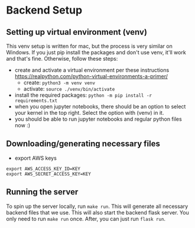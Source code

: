 # Backend Setup
## Setting up virtual environment (venv)
This venv setup is written for mac, but the process is very similar on Windows. If you just pip install the packages and don't use venv, it'll work and that's fine. Otherwise, follow these steps:
- create and activate a virtual environment per these instructions https://realpython.com/python-virtual-environments-a-primer/
  - create: `python3 -m venv venv`
  - activate: `source ./venv/bin/activate`
- install the required packages: `python -m pip install -r requirements.txt`
- when you open jupyter notebooks, there should be an option to select your kernel in the top right. Select the option with (venv) in it.
- you should be able to run jupyter notebooks and regular python files now :)

## Downloading/generating necessary files
- export AWS keys
```
export AWS_ACCESS_KEY_ID=KEY
export AWS_SECRET_ACCESS_KEY=KEY
```
## Running the server
To spin up the server locally, run `make run`. This will generate all necessary backend files that we use. This will also start the backend flask server. You only need to run `make run` once. After, you can just run `flask run`.